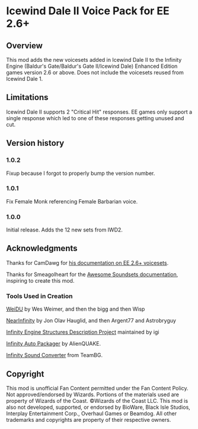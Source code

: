 # Icewind Dale II Voice Pack for EE 2.6+

## Overview
This mod adds the new voicesets added in Icewind Dale II to the Infinity Engine (Baldur's Gate/Baldur's Gate II/Icewind Dale) Enhanced Edition games version 2.6 or above.
Does not include the voicesets reused from Icewind Dale 1.

## Limitations
Icewind Dale II supports 2 "Critical Hit" responses. EE games only support a single response which led to one of these responses getting unused and cut.

## Version history
### 1.0.2

Fixup because I forgot to properly bump the version number.

### 1.0.1

Fix Female Monk referencing Female Barbarian voice.

### 1.0.0
Initial release.
Adds the 12 new sets from IWD2.

## Acknowledgments
Thanks for CamDawg for [his documentation on EE 2.6+ voicesets](https://github.com/Gibberlings3/EE_soundset_tool).

Thanks for Smeagolheart for the [Awesome Soundsets documentation](https://forums.beamdog.com/discussion/38319/mods-awesome-soundsets-mods-master-thread-custom-soundsets-for-bgee-bg2ee-and-iwdee/p1), inspiring to create this mod.

### Tools Used in Creation
[WeiDU](http://www.weidu.org) by Wes Weimer, and then the bigg and then Wisp

[NearInfinity](https://github.com/NearInfinityBrowser/NearInfinity) by Jon Olav Hauglid, and then Argent77 and Astrobryguy

[Infinity Engine Structures Description Project](http://iesdp.gibberlings3.net) maintained by igi

[Infinity Auto Packager](https://www.gibberlings3.net/forums/topic/31131-infinity-auto-packager-automatically-generate-mod-packages-when-you-publish-a-release) by AlienQUAKE.

[Infinity Sound Converter](http://www.baldursgatemods.com/forums/index.php?action=downloads;sa=view;down=99) from TeamBG.

## Copyright
This mod is unofficial Fan Content permitted under the Fan Content Policy. Not approved/endorsed by Wizards. Portions of the materials used are property of Wizards of the Coast. ©Wizards of the Coast LLC. This mod is also not developed, supported, or endorsed by BioWare, Black Isle Studios, Interplay Entertainment Corp., Overhaul Games or Beamdog. All other trademarks and copyrights are property of their respective owners.
